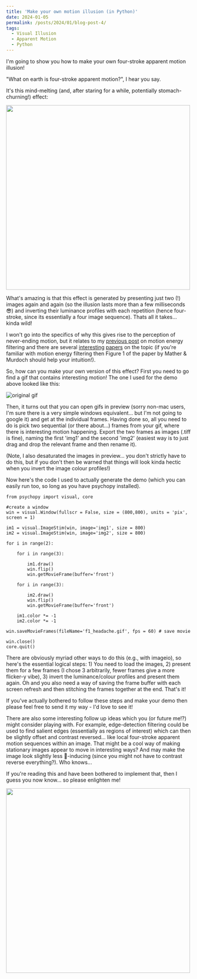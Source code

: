 ```yaml
---
title: 'Make your own motion illusion (in Python)'
date: 2024-01-05
permalink: /posts/2024/01/blog-post-4/
tags:
  - Visual Illusion
  - Apparent Motion
  - Python
---
```


I'm going to show you how to make your own four-stroke apparent motion illusion!

"What on earth is four-stroke apparent motion?", I hear you say.

It's this mind-melting (and, after staring for a while, potentially stomach-churning!) effect:  

<img src="../../../../images/f1_headache.gif" width="500" height="500"/>

What's amazing is that this effect is generated by presenting just two (!) images again and again (so the illusion lasts more than a few milliseconds &#128526;) and inverting their luminance profiles with each repetition (hence four-stroke, since its essentially a four image sequence). Thats all it takes... kinda wild!

I won't go into the specifics of why this gives rise to the perception of never-ending motion, but it relates to my [previous post](https://bootstrapbill.github.io/posts/2022/07/blog-post-2/) on motion energy filtering and there are several [interesting](https://www.sciencedirect.com/science/article/pii/S0042698998001916) [papers](https://journals.sagepub.com/doi/abs/10.1068/p150627) on the topic (if you're familiar with motion energy filtering then Figure 1 of the paper by Mather & Murdoch should help your intuition!).

So, how can you make your own version of this effect? First you need to go find a gif that contains interesting motion! The one I used for the demo above looked like this:

![original gif](../../../../images/f1.png)

Then, it turns out that you can open gifs in preview (sorry non-mac users, I'm sure there is a very simple windows equivalent... but I'm not going to google it) and get at the individual frames. Having done so, all you need to do is pick two sequential (or there about...) frames from your gif, where there is interesting motion happening. Export the two frames as images (.tiff is fine), naming the first 'img1' and the second 'img2' (easiest way is to just drag and drop the relevant frame and then rename it).

(Note, I also desaturated the images in preview... you don't strictly have to do this, but if you don't then be warned that things will look kinda hectic when you invert the image colour profiles!)

Now here's the code I used to actually generate the demo (which you can easily run too, so long as you have psychopy installed).

```
from psychopy import visual, core

#create a window
win = visual.Window(fullscr = False, size = (800,800), units = 'pix', screen = 1)

im1 = visual.ImageStim(win, image='img1', size = 800)
im2 = visual.ImageStim(win, image='img2', size = 800)

for i in range(2):

    for i in range(3):

        im1.draw()   
        win.flip()
        win.getMovieFrame(buffer='front')

    for i in range(3):

        im2.draw()   
        win.flip()
        win.getMovieFrame(buffer='front')

    im1.color *= -1
    im2.color *= -1

win.saveMovieFrames(fileName='f1_headache.gif', fps = 60) # save movie

win.close()
core.quit()

```

There are obviously myriad other ways to do this (e.g., with imageio), so here's the essential logical steps: 1) You need to load the images, 2) present them for a few frames (I chose 3 arbitrarily, fewer frames give a more flicker-y vibe), 3) invert the luminance/colour profiles and present them again. Oh and you also need a way of saving the frame buffer with each screen refresh and then stitching the frames together at the end. That's it!

If you've actually bothered to follow these steps and make your demo then please feel free to send it my way - I'd love to see it!

There are also some interesting follow up ideas which you (or future me!?) might consider playing with. For example,  edge-detection filtering could be used to find salient edges (essentially as regions of interest) which can then be slightly offset and contrast reversed... like local four-stroke apparent motion sequences within an image. That might be a cool way of making stationary images appear to move in interesting ways? And may make the image look slightly less &#x1f92e;-inducing (since you might not have to contrast reverse everything?). Who knows...

If you're reading this and have been bothered to implement that, then I guess you now know... so please enlighten me!

<img src="../../../../images/infinite_homer.gif" width="500" height="500"/>
